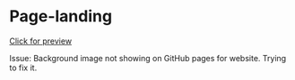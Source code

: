 # Page-landing
[Click for preview](https://htmlpreview.github.io/?https://github.com/MBendikaite/page-landing/blob/master/index.html)

Issue: Background image not showing on GitHub pages for website. Trying to fix it.

</div>